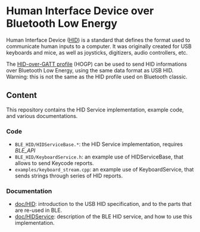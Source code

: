 # Human Interface Device over Bluetooth Low Energy

Human Interface Device ([HID][USBHID]) is a standard that defines the format
used to communicate human inputs to a computer. It was originally created for
USB keyboards and mice, as well as joysticks, digitizers, audio controllers,
etc.

The [HID-over-GATT profile][HOGP] (HOGP) can be used to send HID informations
over Bluetooth Low Energy, using the same data format as USB HID.
Warning: this is not the same as the HID profile used on Bluetooth classic.

## Content

This repository contains the HID Service implementation, example code, and
various documentations.

### Code

- `BLE_HID/HIDServiceBase.*`:
  the HID Service implementation, requires *BLE\_API*
- `BLE_HID/KeyboardService.h`:
  an example use of HIDServiceBase, that allows to send Keycode reports.
- `examples/keyboard_stream.cpp`:
  an example use of KeyboardService, that sends strings through series of HID
  reports.

### Documentation

- [doc/HID](doc/HID.md):
  introduction to the USB HID specification, and to the parts that are re-used
  in BLE.
- [doc/HIDService](doc/HIDService.md):
  description of the BLE HID service, and how to use this implementation.


[USBHID]: http://www.usb.org/developers/hidpage/HID1_11.pdf "USB HID 1.11 specification"
[HOGP]: https://developer.bluetooth.org/TechnologyOverview/Pages/HOGP.aspx "HID-over-GATT profile"
[HIDS]: https://developer.bluetooth.org/TechnologyOverview/Pages/HIDS.aspx "BLE HID Sevice"

